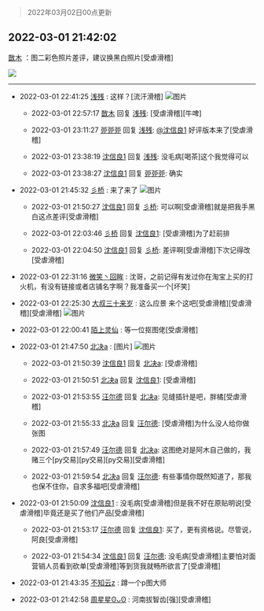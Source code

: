 > 2022年03月02日00点更新
<link rel="stylesheet" href="https://cdn.jsdelivr.net/gh/taotie6/sampleJSON@main/css/photo_show.css">
<meta name="referrer" content="no-referrer" />


 ## 2022-03-01 21:42:02 

 [㪚木](https://www.coolapk.com/feed/33922019?shareKey=YjVhZjc2NDkzYjllNjIxZTI3MjE~) ：图二彩色照片差评，建议换黑白照片[受虐滑稽] 

<div class="album">
<img class="img-item" src="https://image.coolapk.com/feed/2019/0515/09/1081091_3748_1897@180x122.gif" />
</div>

 ------- 

- 2022-03-01 22:41:25 [浅残](uid=1173628) : 这样？[流汗滑稽] ![图片](https://image.coolapk.com/feed/2022/0301/22/1173628_daf258a3_5684_6961_903@1536x2048.jpeg)

    - 2022-03-01 22:57:17 [㪚木](uid=1081091) 回复 [浅残](uid=1173628): [受虐滑稽][牛啤] 

    - 2022-03-01 23:11:27 [戼戼戼](uid=4044548) 回复 [浅残](uid=1173628): <a class="feed-link-uname" href="/u/沈信良1">@沈信良1</a> 好评版本来了[受虐滑稽] 

    - 2022-03-01 23:38:19 [沈信良1](uid=3130347) 回复 [浅残](uid=1173628): 没毛病[喝茶]这个我觉得可以 

    - 2022-03-01 23:38:27 [沈信良1](uid=3130347) 回复 [戼戼戼](uid=4044548): 确实 

- 2022-03-01 21:45:32 [彡桥](uid=3740933) : 来了来了 ![图片](https://image.coolapk.com/feed/2022/0301/21/3740933_0fef8ca8_2330_7378_252@2494x3324.jpeg)

    - 2022-03-01 21:50:27 [沈信良1](uid=3130347) 回复 [彡桥](uid=3740933): 可以啊[受虐滑稽]就是把我手黑白这点差评[受虐滑稽] 

    - 2022-03-01 22:03:46 [彡桥](uid=3740933) 回复 [沈信良1](uid=3130347): [受虐滑稽]为了赶前排 

    - 2022-03-01 22:04:50 [沈信良1](uid=3130347) 回复 [彡桥](uid=3740933): 差评啊[受虐滑稽]下次记得改[受虐滑稽] 

- 2022-03-01 22:31:16 [微笑丶回眸](uid=657764) : 沈哥，之前记得有发过你在淘宝上买的打火机，有没有链接或者店铺名字啊？我准备买一个[坏笑] 

- 2022-03-01 22:25:30 [大叔三十来岁](uid=5360167) : 这么应景  来个这吧[受虐滑稽][受虐滑稽][受虐滑稽] ![图片](https://image.coolapk.com/feed/2022/0101/10/5360167_ac6b2598_2839_9414_207@2280x912.jpeg)

- 2022-03-01 22:00:41 [陌上灵仙](uid=3187911) : 等一位抠图佬[受虐滑稽] 

- 2022-03-01 21:47:50 [北决a](uid=1918537) : [图片] ![图片](https://image.coolapk.com/feed/2021/1028/22/644762_0aa846a0_0278_6588@1140x746.jpeg)

    - 2022-03-01 21:50:39 [沈信良1](uid=3130347) 回复 [北决a](uid=1918537): [受虐滑稽] 

    - 2022-03-01 21:50:51 [北决a](uid=1918537) 回复 [沈信良1](uid=3130347): [受虐滑稽] 

    - 2022-03-01 21:53:55 [汪尔德](uid=1595236) 回复 [北决a](uid=1918537): 见缝插针是吧，胖橘[受虐滑稽] 

    - 2022-03-01 21:55:33 [北决a](uid=1918537) 回复 [汪尔德](uid=1595236): [受虐滑稽]为什么没人给你做张图 

    - 2022-03-01 21:57:49 [汪尔德](uid=1595236) 回复 [北决a](uid=1918537): 这图绝对是阿木自己做的，我赌三个[py交易][py交易][py交易][受虐滑稽] 

    - 2022-03-01 21:59:54 [北决a](uid=1918537) 回复 [汪尔德](uid=1595236): 有些事情你既然知道了，那我也保不住你，自求多福吧[受虐滑稽] 

- 2022-03-01 21:50:09 [沈信良1](uid=3130347) : 没毛病[受虐滑稽]但是我不好在原贴明说[受虐滑稽]毕竟还是买了他们产品[受虐滑稽] 

    - 2022-03-01 21:53:17 [汪尔德](uid=1595236) 回复 [沈信良1](uid=3130347): 买了，更有资格说。尽管说，阿良[受虐滑稽] 

    - 2022-03-01 21:54:34 [沈信良1](uid=3130347) 回复 [汪尔德](uid=1595236): 没毛病[受虐滑稽]主要怕对面营销人员看到砍单[受虐滑稽]等到货我就畅所欲言了[受虐滑稽] 

- 2022-03-01 21:43:35 [不知云z](uid=5657858) : 蹲一个p图大师 

- 2022-03-01 21:42:58 [周星星ʘᴗʘ](uid=1078199) : 河南拔智齿[强][受虐滑稽] 


